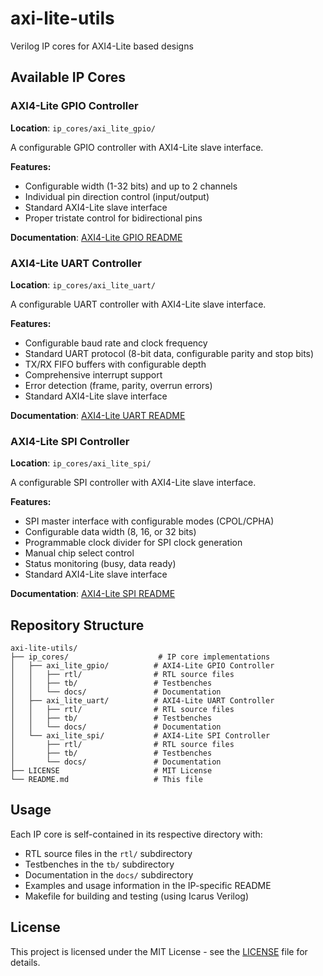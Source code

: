 # axi-lite-utils
Verilog IP cores for AXI4-Lite based designs

## Available IP Cores

### AXI4-Lite GPIO Controller
**Location**: `ip_cores/axi_lite_gpio/`

A configurable GPIO controller with AXI4-Lite slave interface.

**Features:**
- Configurable width (1-32 bits) and up to 2 channels
- Individual pin direction control (input/output)
- Standard AXI4-Lite slave interface
- Proper tristate control for bidirectional pins

**Documentation**: [AXI4-Lite GPIO README](ip_cores/axi_lite_gpio/docs/README.md)

### AXI4-Lite UART Controller
**Location**: `ip_cores/axi_lite_uart/`

A configurable UART controller with AXI4-Lite slave interface.

**Features:**
- Configurable baud rate and clock frequency
- Standard UART protocol (8-bit data, configurable parity and stop bits)
- TX/RX FIFO buffers with configurable depth
- Comprehensive interrupt support
- Error detection (frame, parity, overrun errors)
- Standard AXI4-Lite slave interface

**Documentation**: [AXI4-Lite UART README](ip_cores/axi_lite_uart/docs/README.md)

### AXI4-Lite SPI Controller
**Location**: `ip_cores/axi_lite_spi/`

A configurable SPI controller with AXI4-Lite slave interface.

**Features:**
- SPI master interface with configurable modes (CPOL/CPHA)
- Configurable data width (8, 16, or 32 bits)
- Programmable clock divider for SPI clock generation
- Manual chip select control
- Status monitoring (busy, data ready)
- Standard AXI4-Lite slave interface

**Documentation**: [AXI4-Lite SPI README](ip_cores/axi_lite_spi/docs/README.md)

## Repository Structure

```
axi-lite-utils/
├── ip_cores/                    # IP core implementations
│   ├── axi_lite_gpio/          # AXI4-Lite GPIO Controller
│   │   ├── rtl/                # RTL source files
│   │   ├── tb/                 # Testbenches
│   │   └── docs/               # Documentation
│   ├── axi_lite_uart/          # AXI4-Lite UART Controller
│   │   ├── rtl/                # RTL source files
│   │   ├── tb/                 # Testbenches
│   │   └── docs/               # Documentation
│   └── axi_lite_spi/           # AXI4-Lite SPI Controller
│       ├── rtl/                # RTL source files
│       ├── tb/                 # Testbenches
│       └── docs/               # Documentation
├── LICENSE                     # MIT License
└── README.md                   # This file
```

## Usage

Each IP core is self-contained in its respective directory with:
- RTL source files in the `rtl/` subdirectory
- Testbenches in the `tb/` subdirectory
- Documentation in the `docs/` subdirectory
- Examples and usage information in the IP-specific README
- Makefile for building and testing (using Icarus Verilog)

## License

This project is licensed under the MIT License - see the [LICENSE](LICENSE) file for details.
